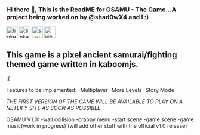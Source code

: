 
### Hi there 👋, This is the ReadME for OSAMU - The Game...A project being worked on by @shad0wX4 and I :)
[<img src='https://d2fltix0v2e0sb.cloudfront.net/dev-badge.svg' alt='linkedin' height='30'>](https://dev.to/ihchowdhury)   [<img src='https://cdn.jsdelivr.net/npm/simple-icons@3.0.1/icons/linkedin.svg' alt='linkedin' height='30'>](https://www.linkedin.com/in/ibrahimchowdhury/)  [<img src='https://cdn.jsdelivr.net/npm/simple-icons@3.0.1/icons/stackoverflow.svg' alt='stackoverflow' height='30'>](https://stackoverflow.com/users/5032512)  [<img src='https://cdn.jsdelivr.net/npm/simple-icons@3.0.1/icons/icloud.svg' alt='website' height='30'>](http://ibrahimchowdhury.me/)

This game is a pixel ancient samurai/fighting themed game written in kaboomjs. 
 --------------------------------------------------------------------------------------
 <idk what to add here> ;(
  
  Features to be implemented:
  -Multiplayer
  -More Levels
  -Story Mode
 
 *THE FIRST VERSION OF THE GAME WILL BE AVAILABLE TO PLAY ON A NETLIFY SITE AS SOON AS POSSIBLE*

  OSAMU V1.0:
  -wall collision
  -crappy menu
  -start scene
  -game scene
  -game music(work in progress)
  (will add other stuff with the official v1.0 release)
